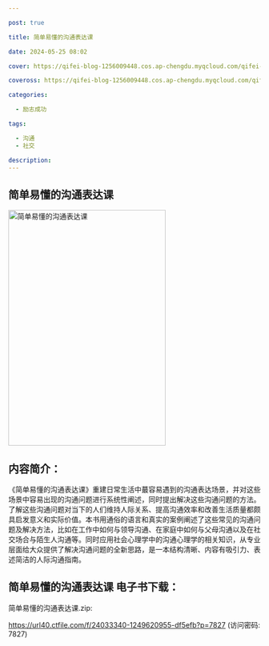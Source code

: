 ```yaml
---

post: true

title: 简单易懂的沟通表达课

date: 2024-05-25 08:02

cover: https://qifei-blog-1256009448.cos.ap-chengdu.myqcloud.com/qifei-blog/662f5c390ea9cb1403bd5220.jpg

coveross: https://qifei-blog-1256009448.cos.ap-chengdu.myqcloud.com/qifei-blog/662f5c390ea9cb1403bd5220.jpg

categories:

  - 励志成功

tags:

  - 沟通
  - 社交

description:
---
```


## 简单易懂的沟通表达课
<img alt="简单易懂的沟通表达课 " class="aligncenter loading" data-was-processed="true" decoding="async" fetchpriority="high" height="471" src="https://qifei-blog-1256009448.cos.ap-chengdu.myqcloud.com/qifei-blog/662f5c390ea9cb1403bd5220.jpg " style="cursor: zoom-in;" width="314"/>

## 内容简介：

《简单易懂的沟通表达课》重建日常生活中蕞容易遇到的沟通表达场景，并对这些场景中容易出现的沟通问题进行系统性阐述，同时提出解决这些沟通问题的方法。了解这些沟通问题对当下的人们维持人际关系、提高沟通效率和改善生活质量都颇具启发意义和实际价值。本书用通俗的语言和真实的案例阐述了这些常见的沟通问题及解决方法，比如在工作中如何与领导沟通、在家庭中如何与父母沟通以及在社交场合与陌生人沟通等。同时应用社会心理学中的沟通心理学的相关知识，从专业层面给大众提供了解决沟通问题的全新思路，是一本结构清晰、内容有吸引力、表述简洁的人际沟通指南。

## 简单易懂的沟通表达课 电子书下载：
简单易懂的沟通表达课.zip: 

https://url40.ctfile.com/f/24033340-1249620955-df5efb?p=7827 (访问密码: 7827)
